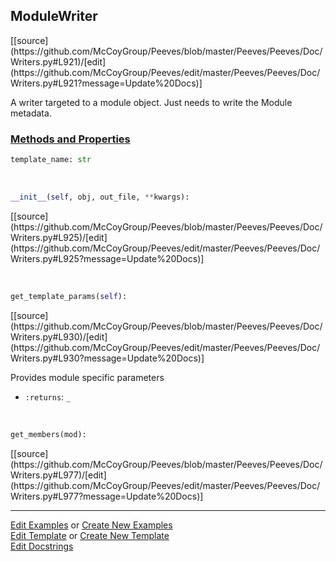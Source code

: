 ## <a id="Peeves.Peeves.Doc.Writers.ModuleWriter">ModuleWriter</a> 
<div class="docs-source-link" markdown="1">
[[source](https://github.com/McCoyGroup/Peeves/blob/master/Peeves/Peeves/Doc/Writers.py#L921)/[edit](https://github.com/McCoyGroup/Peeves/edit/master/Peeves/Peeves/Doc/Writers.py#L921?message=Update%20Docs)]
</div>

A writer targeted to a module object. Just needs to write the Module metadata.

<div class="collapsible-section">
 <div class="collapsible-section collapsible-section-header" markdown="1">
 
### <a class="collapse-link" data-toggle="collapse" href="#methods">Methods and Properties</a> <a class="float-right" data-toggle="collapse" href="#methods"><i class="fa fa-chevron-down"></i></a>

 </div>
 <div class="collapsible-section collapsible-section-body collapse" id="methods" markdown="1">

```python
template_name: str
```
<a id="Peeves.Peeves.Doc.Writers.ModuleWriter.__init__" class="docs-object-method">&nbsp;</a> 
```python
__init__(self, obj, out_file, **kwargs): 
```
<div class="docs-source-link" markdown="1">
[[source](https://github.com/McCoyGroup/Peeves/blob/master/Peeves/Peeves/Doc/Writers.py#L925)/[edit](https://github.com/McCoyGroup/Peeves/edit/master/Peeves/Peeves/Doc/Writers.py#L925?message=Update%20Docs)]
</div>

<a id="Peeves.Peeves.Doc.Writers.ModuleWriter.get_template_params" class="docs-object-method">&nbsp;</a> 
```python
get_template_params(self): 
```
<div class="docs-source-link" markdown="1">
[[source](https://github.com/McCoyGroup/Peeves/blob/master/Peeves/Peeves/Doc/Writers.py#L930)/[edit](https://github.com/McCoyGroup/Peeves/edit/master/Peeves/Peeves/Doc/Writers.py#L930?message=Update%20Docs)]
</div>

Provides module specific parameters
- `:returns`: `_`
    >

<a id="Peeves.Peeves.Doc.Writers.ModuleWriter.get_members" class="docs-object-method">&nbsp;</a> 
```python
get_members(mod): 
```
<div class="docs-source-link" markdown="1">
[[source](https://github.com/McCoyGroup/Peeves/blob/master/Peeves/Peeves/Doc/Writers.py#L977)/[edit](https://github.com/McCoyGroup/Peeves/edit/master/Peeves/Peeves/Doc/Writers.py#L977?message=Update%20Docs)]
</div>

 </div>
</div>






___

[Edit Examples](https://github.com/McCoyGroup/Peeves/edit/gh-pages/ci/examples/Peeves/Peeves/Doc/Writers/ModuleWriter.md) or 
[Create New Examples](https://github.com/McCoyGroup/Peeves/new/gh-pages/?filename=ci/examples/Peeves/Peeves/Doc/Writers/ModuleWriter.md) <br/>
[Edit Template](https://github.com/McCoyGroup/Peeves/edit/gh-pages/ci/docs/Peeves/Peeves/Doc/Writers/ModuleWriter.md) or 
[Create New Template](https://github.com/McCoyGroup/Peeves/new/gh-pages/?filename=ci/docs/templates/Peeves/Peeves/Doc/Writers/ModuleWriter.md) <br/>
[Edit Docstrings](https://github.com/McCoyGroup/Peeves/edit/master/Peeves/Peeves/Doc/Writers.py#L921?message=Update%20Docs)